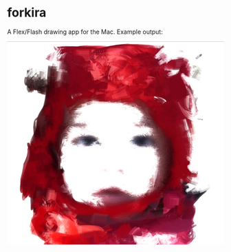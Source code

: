 forkira
=======
A Flex/Flash drawing app for the Mac.
Example output:

![Image](https://github.com/aoakenfo/forkira/blob/master/kiraWhite.png)
